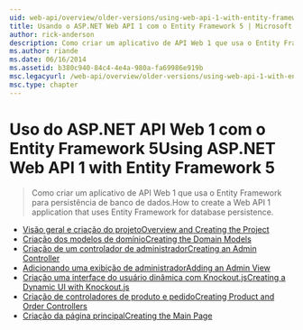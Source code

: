```yaml
---
uid: web-api/overview/older-versions/using-web-api-1-with-entity-framework-5/index
title: Usando o ASP.NET Web API 1 com o Entity Framework 5 | Microsoft Docs
author: rick-anderson
description: Como criar um aplicativo de API Web 1 que usa o Entity Framework para persistência de banco de dados.
ms.author: riande
ms.date: 06/16/2014
ms.assetid: b380c940-84c4-4e4a-980a-fa69986e919b
msc.legacyurl: /web-api/overview/older-versions/using-web-api-1-with-entity-framework-5
msc.type: chapter
---
```

<a name="using-aspnet-web-api-1-with-entity-framework-5"></a><span data-ttu-id="86404-103">Uso do ASP.NET API Web 1 com o Entity Framework 5</span><span class="sxs-lookup"><span data-stu-id="86404-103">Using ASP.NET Web API 1 with Entity Framework 5</span></span>
====================
> <span data-ttu-id="86404-104">Como criar um aplicativo de API Web 1 que usa o Entity Framework para persistência de banco de dados.</span><span class="sxs-lookup"><span data-stu-id="86404-104">How to create a Web API 1 application that uses Entity Framework for database persistence.</span></span>


- [<span data-ttu-id="86404-105">Visão geral e criação do projeto</span><span class="sxs-lookup"><span data-stu-id="86404-105">Overview and Creating the Project</span></span>](using-web-api-with-entity-framework-part-1.md)
- [<span data-ttu-id="86404-106">Criação dos modelos de domínio</span><span class="sxs-lookup"><span data-stu-id="86404-106">Creating the Domain Models</span></span>](using-web-api-with-entity-framework-part-2.md)
- [<span data-ttu-id="86404-107">Criação de um controlador de administrador</span><span class="sxs-lookup"><span data-stu-id="86404-107">Creating an Admin Controller</span></span>](using-web-api-with-entity-framework-part-3.md)
- [<span data-ttu-id="86404-108">Adicionando uma exibição de administrador</span><span class="sxs-lookup"><span data-stu-id="86404-108">Adding an Admin View</span></span>](using-web-api-with-entity-framework-part-4.md)
- [<span data-ttu-id="86404-109">Criação uma interface do usuário dinâmica com Knockout.js</span><span class="sxs-lookup"><span data-stu-id="86404-109">Creating a Dynamic UI with Knockout.js</span></span>](using-web-api-with-entity-framework-part-5.md)
- [<span data-ttu-id="86404-110">Criação de controladores de produto e pedido</span><span class="sxs-lookup"><span data-stu-id="86404-110">Creating Product and Order Controllers</span></span>](using-web-api-with-entity-framework-part-6.md)
- [<span data-ttu-id="86404-111">Criação da página principal</span><span class="sxs-lookup"><span data-stu-id="86404-111">Creating the Main Page</span></span>](using-web-api-with-entity-framework-part-7.md)
